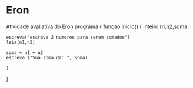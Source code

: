 # Eron
Atividade avaliativa do Eron
programa {
  funcao inicio() {
    inteiro n1,n2,soma

    escreva("escreva 2 numeros para serem somados")
    leia(n1,n2)
    
    soma = n1 + n2
    escreva ("Sua soma da: ", soma)

    }
}